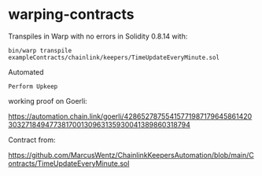 # warping-contracts

Transpiles in Warp with no errors in Solidity 0.8.14 with:

```shell
bin/warp transpile exampleContracts/chainlink/keepers/TimeUpdateEveryMinute.sol
```

Automated 
```
Perform Upkeep
``` 
working proof on Goerli:

https://automation.chain.link/goerli/42865278755415771987179645861420303271849477381700130963135930041389860318794

Contract from:

https://github.com/MarcusWentz/ChainlinkKeepersAutomation/blob/main/Contracts/TimeUpdateEveryMinute.sol

